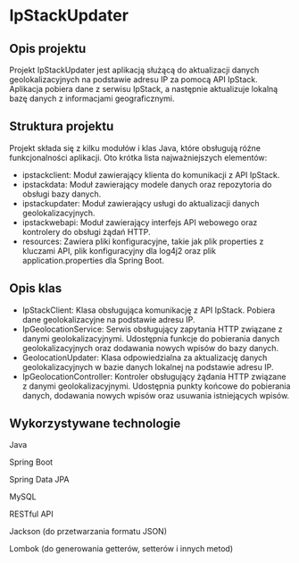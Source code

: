# IpStackUpdater

## Opis projektu

Projekt IpStackUpdater jest aplikacją służącą do aktualizacji danych geolokalizacyjnych na podstawie adresu IP za pomocą API IpStack. Aplikacja pobiera dane z serwisu IpStack, a następnie aktualizuje lokalną bazę danych z informacjami geograficznymi.

## Struktura projektu

Projekt składa się z kilku modułów i klas Java, które obsługują różne funkcjonalności aplikacji. Oto krótka lista najważniejszych elementów:

* ipstackclient: Moduł zawierający klienta do komunikacji z API IpStack.
* ipstackdata: Moduł zawierający modele danych oraz repozytoria do obsługi bazy danych.
* ipstackupdater: Moduł zawierający usługi do aktualizacji danych geolokalizacyjnych.
* ipstackwebapi: Moduł zawierający interfejs API webowego oraz kontrolery do obsługi żądań HTTP.
* resources: Zawiera pliki konfiguracyjne, takie jak plik properties z kluczami API, plik konfiguracyjny dla log4j2 oraz plik application.properties dla Spring Boot.

## Opis klas

* IpStackClient: Klasa obsługująca komunikację z API IpStack. Pobiera dane geolokalizacyjne na podstawie adresu IP.
* IpGeolocationService: Serwis obsługujący zapytania HTTP związane z danymi geolokalizacyjnymi. Udostępnia funkcje do pobierania danych geolokalizacyjnych oraz dodawania nowych wpisów do bazy danych.
* GeolocationUpdater: Klasa odpowiedzialna za aktualizację danych geolokalizacyjnych w bazie danych lokalnej na podstawie adresu IP.
* IpGeolocationController: Kontroler obsługujący żądania HTTP związane z danymi geolokalizacyjnymi. Udostępnia punkty końcowe do pobierania danych, dodawania nowych wpisów oraz usuwania istniejących wpisów.

## Wykorzystywane technologie

Java

Spring Boot

Spring Data JPA

MySQL

RESTful API

Jackson (do przetwarzania formatu JSON)

Lombok (do generowania getterów, setterów i innych metod)
